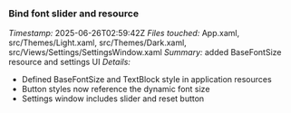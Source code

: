 ### Bind font slider and resource
*Timestamp:* 2025-06-26T02:59:42Z
*Files touched:* App.xaml, src/Themes/Light.xaml, src/Themes/Dark.xaml, src/Views/Settings/SettingsWindow.xaml
*Summary:* added BaseFontSize resource and settings UI
*Details:*
- Defined BaseFontSize and TextBlock style in application resources
- Button styles now reference the dynamic font size
- Settings window includes slider and reset button
